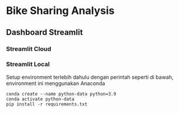 # Bike Sharing Analysis

## Dashboard Streamlit
### Streamlit Cloud
### Streamlit Local
Setup environment terlebih dahulu dengan perintah seperti di bawah, environment ini menggunakan Anaconda
```
conda create --name python-data python=3.9
conda activate python-data
pip install -r requirements.txt
```

